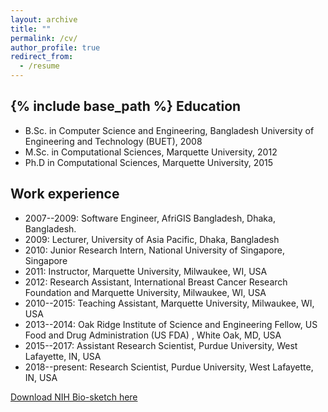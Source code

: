 ```yaml
---
layout: archive
title: ""
permalink: /cv/
author_profile: true
redirect_from:
  - /resume
---
```

{% include base_path %}
Education
------
* B.Sc. in Computer Science and Engineering, Bangladesh University of Engineering and Technology (BUET), 2008
* M.Sc. in Computational Sciences, Marquette University, 2012
* Ph.D in  Computational Sciences, Marquette University, 2015 

Work experience
------
* 2007--2009: Software Engineer, AfriGIS Bangladesh, Dhaka, Bangladesh.
* 2009: Lecturer, University of Asia Pacific, Dhaka, Bangladesh 
* 2010: Junior Research Intern, National University of Singapore, Singapore
* 2011: Instructor, Marquette University, Milwaukee, WI, USA 
* 2012: Research Assistant, International Breast Cancer Research Foundation and Marquette University, Milwaukee, WI, USA
* 2010--2015: Teaching Assistant, Marquette University, Milwaukee, WI, USA
* 2013--2014: Oak Ridge Institute of Science and Engineering Fellow, US Food and Drug Administration (US FDA) , White Oak, MD, USA 
* 2015--2017: Assistant Research Scientist, Purdue University, West Lafayette, IN, USA
* 2018--present: Research Scientist, Purdue University, West Lafayette, IN, USA
  
[Download NIH Bio-sketch here](http://adibzaman.github.io/files/NIH_Bio_Adib08-09-18.pdf)